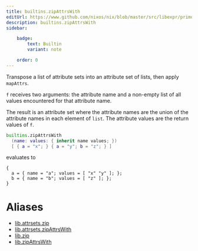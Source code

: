 ```yaml
---
title: builtins.zipAttrsWith
editUrl: https://www.github.com/nixos/nix/blob/master/src/libexpr/primops.cc
description: builtins.zipAttrsWith
sidebar:

    badge:
        text: Builtin
        variant: note

    order: 0
---
```


Transpose a list of attribute sets into an attribute set of lists,
then apply `mapAttrs`.

`f` receives two arguments: the attribute name and a non-empty
list of all values encountered for that attribute name.

The result is an attribute set where the attribute names are the
union of the attribute names in each element of `list`. The attribute
values are the return values of `f`.

```nix
builtins.zipAttrsWith
  (name: values: { inherit name values; })
  [ { a = "x"; } { a = "y"; b = "z"; } ]
```

evaluates to

```
{
  a = { name = "a"; values = [ "x" "y" ]; };
  b = { name = "b"; values = [ "z" ]; };
}
```


# Aliases

- [lib.attrsets.zip](./reference/lib/attrsets/lib-attrsets-zip)
- [lib.attrsets.zipAttrsWith](./reference/lib/attrsets/lib-attrsets-zipAttrsWith)
- [lib.zip](./reference/lib/lib-zip)
- [lib.zipAttrsWith](./reference/lib/lib-zipAttrsWith)


